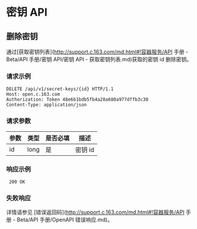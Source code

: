 # 密钥 API

## 删除密钥

通过[获取密钥列表](http://support.c.163.com/md.html#!容器服务/API 手册 - Beta/API 手册/密钥 API/密钥 API - 获取密钥列表.md)获取的密钥 id 删除密钥。
### 请求示例

	DELETE /api/v1/secret-keys/{id} HTTP/1.1
	Host: open.c.163.com
	Authorization: Token 48e6b1bdb5fb4a28a680a977dffb3c30
	Content-Type: application/json

### 请求参数

| 参数 | 类型 | 是否必填 |   描述  | 
|------|------|----------|---------|
| id   | long | 是       | 密钥 id |


### 响应示例

     200 OK

### 失败响应
详情请参见 [错误返回码](http://support.c.163.com/md.html#!容器服务/API 手册 - Beta/API 手册/OpenAPI 错误响应.md)。